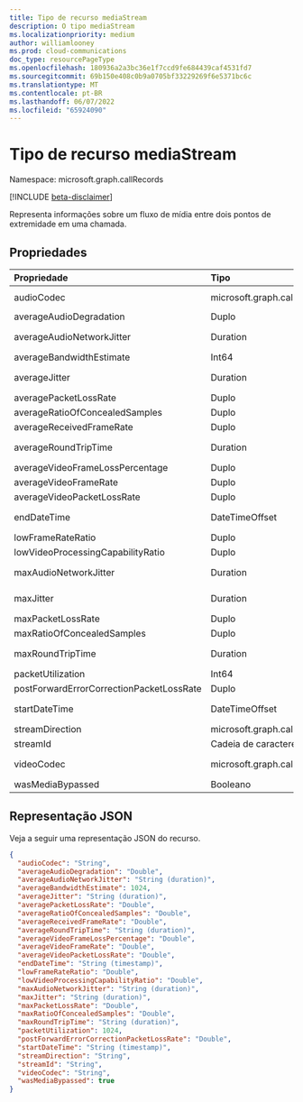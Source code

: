 ```yaml
---
title: Tipo de recurso mediaStream
description: O tipo mediaStream
ms.localizationpriority: medium
author: williamlooney
ms.prod: cloud-communications
doc_type: resourcePageType
ms.openlocfilehash: 180936a2a3bc36e1f7ccd9fe684439caf4531fd7
ms.sourcegitcommit: 69b150e408c0b9a0705bf33229269f6e5371bc6c
ms.translationtype: MT
ms.contentlocale: pt-BR
ms.lasthandoff: 06/07/2022
ms.locfileid: "65924090"
---
```

# <a name="mediastream-resource-type"></a>Tipo de recurso mediaStream

Namespace: microsoft.graph.callRecords

[!INCLUDE [beta-disclaimer](../../includes/beta-disclaimer.md)]

Representa informações sobre um fluxo de mídia entre dois pontos de extremidade em uma chamada.

## <a name="properties"></a>Propriedades

| Propriedade     | Tipo        | Descrição |
|:-------------|:------------|:------------|
|audioCodec|microsoft.graph.callRecords.audioCodec|Nome do codec usado para codificar áudio para transmissão na rede. Os valores possíveis são: , , , , , , , , `multiChannelAudio``g7221c``g729``g722``g7221`, . `unknownFutureValue``xmsRTA``siren``silkWide``satinFullband``silk``satin``rtAudio8``opus``rtAudio16``silkNarrow``muchv2``amrWide``pcmu``pcma``cn``invalid``unknown`|
|averageAudioDegradation|Duplo|Degradação média da pontuação de opinião média de rede para fluxo. Representa o quanto a perda de rede e tremulação afetaram a qualidade do áudio recebido.|
|averageAudioNetworkJitter|Duration|Tremulação média para o fluxo calculado conforme especificado no [RFC 3550][], indicado no [formato ISO 8601][] . Por exemplo, 1 segundo `'PT1S'`é indicado como , em que 'P' é o designador de duração, 'T' é o designador de tempo e 'S' é o segundo designador.|
|averageBandwidthEstimate|Int64|Largura de banda estimada média disponível entre dois pontos de extremidade em bits por segundo.|
|averageJitter|Duration|Tremulação média para o fluxo calculado conforme especificado no [RFC 3550][], indicado no [formato ISO 8601][] . Por exemplo, 1 segundo `'PT1S'`é indicado como , em que 'P' é o designador de duração, 'T' é o designador de tempo e 'S' é o segundo designador.|
|averagePacketLossRate|Duplo|Taxa média de perda de pacotes para fluxo.|
|averageRatioOfConcealedSamples|Duplo|Proporção do número de quadros de áudio com amostras geradas pela ocultação de perda de pacotes para o número total de quadros de áudio.|
|averageReceivedFrameRate|Duplo|Média de quadros por segundo recebidos para todos os fluxos de vídeo calculados durante a sessão.|
|averageRoundTripTime|Duration|Tempo médio de ida e volta de propagação de rede calculado conforme especificado no [RFC 3550][], indicado no [formato ISO 8601][] . Por exemplo, 1 segundo `'PT1S'`é indicado como , em que 'P' é o designador de duração, 'T' é o designador de tempo e 'S' é o segundo designador.|
|averageVideoFrameLossPercentage|Duplo|Percentual médio de quadros de vídeo perdidos conforme exibido para o usuário.|
|averageVideoFrameRate|Duplo|Média de quadros por segundo recebidos para um fluxo de vídeo, calculados durante a sessão.|
|averageVideoPacketLossRate|Duplo|Fração média de pacotes perdidos, conforme especificado no [RFC 3550][], computado durante a sessão.|
|endDateTime|DateTimeOffset|Hora UTC em que o fluxo terminou. O tipo DateTimeOffset representa informações de data e hora usando o formato ISO 8601 e está sempre no horário UTC. Por exemplo, meia-noite UTC em 1 de janeiro de 2014 é `2014-01-01T00:00:00Z`|
|lowFrameRateRatio|Duplo|Fração da chamada em que a taxa de quadros é menor que 7,5 quadros por segundo.|
|lowVideoProcessingCapabilityRatio|Duplo|Fração da chamada em que o cliente está executando menos de 70% da capacidade esperada de processamento de vídeo.|
|maxAudioNetworkJitter|Duration|Máximo de tremulação de rede de áudio computada em cada uma das janelas de 20 segundos durante a sessão, indicada no [formato ISO 8601][] . Por exemplo, 1 segundo `'PT1S'`é indicado como , em que 'P' é o designador de duração, 'T' é o designador de tempo e 'S' é o segundo designador.|
|maxJitter|Duration|Tremulação máxima para o fluxo calculado conforme especificado no RFC 3550, indicado no [formato ISO 8601][] . Por exemplo, 1 segundo `'PT1S'`é indicado como , em que 'P' é o designador de duração, 'T' é o designador de tempo e 'S' é o segundo designador.|
|maxPacketLossRate|Duplo|Taxa máxima de perda de pacotes para o fluxo.|
|maxRatioOfConcealedSamples|Duplo|Taxa máxima de pacotes ocultados pelo curador.|
|maxRoundTripTime|Duration|Tempo de ida e volta de propagação de rede máximo calculado conforme especificado no [RFC 3550][], indicado no [formato ISO 8601][] . Por exemplo, 1 segundo `'PT1S'`é indicado como , em que 'P' é o designador de duração, 'T' é o designador de tempo e 'S' é o segundo designador.|
|packetUtilization|Int64|Contagem de pacotes para o fluxo.|
|postForwardErrorCorrectionPacketLossRate|Duplo|Taxa de perda de pacotes após a agregação do FEC em todos os fluxos de vídeo e codecs.|
|startDateTime|DateTimeOffset|Hora UTC em que o fluxo foi iniciado. O tipo DateTimeOffset representa informações de data e hora usando o formato ISO 8601 e está sempre no horário UTC. Por exemplo, meia-noite UTC em 1 de janeiro de 2014 é `2014-01-01T00:00:00Z`|
|streamDirection|microsoft.graph.callRecords.mediaStreamDirection|Indica a direção do fluxo de mídia. Os valores possíveis são: `callerToCallee` e `calleeToCaller`.|
|streamId|Cadeia de caracteres|Identificador exclusivo do fluxo.|
|videoCodec|microsoft.graph.callRecords.videoCodec|Nome do codec usado para codificar vídeo para transmissão na rede. Os valores possíveis são: `unknown`, `invalid`, `av1`, `h263`, `h264`, `h264s`, `h264uc`, `h265`, `rtvc1`, `rtVideo`, `xrtvc1`, `unknownFutureValue`.|
|wasMediaBypassed|Booleano|True se o fluxo de mídia ignorar o Servidor de Mediação e ir direto entre o cliente e o Gateway PSTN/PBX, caso contrário, false.|


## <a name="json-representation"></a>Representação JSON

Veja a seguir uma representação JSON do recurso.

<!-- {
  "blockType": "resource",
  "optionalProperties": [

  ],
  "@odata.type": "microsoft.graph.callRecords.mediaStream",
  "baseType": null
}-->

```json
{
  "audioCodec": "String",
  "averageAudioDegradation": "Double",
  "averageAudioNetworkJitter": "String (duration)",
  "averageBandwidthEstimate": 1024,
  "averageJitter": "String (duration)",
  "averagePacketLossRate": "Double",
  "averageRatioOfConcealedSamples": "Double",
  "averageReceivedFrameRate": "Double",
  "averageRoundTripTime": "String (duration)",
  "averageVideoFrameLossPercentage": "Double",
  "averageVideoFrameRate": "Double",
  "averageVideoPacketLossRate": "Double",
  "endDateTime": "String (timestamp)",
  "lowFrameRateRatio": "Double",
  "lowVideoProcessingCapabilityRatio": "Double",
  "maxAudioNetworkJitter": "String (duration)",
  "maxJitter": "String (duration)",
  "maxPacketLossRate": "Double",
  "maxRatioOfConcealedSamples": "Double",
  "maxRoundTripTime": "String (duration)",
  "packetUtilization": 1024,
  "postForwardErrorCorrectionPacketLossRate": "Double",
  "startDateTime": "String (timestamp)",
  "streamDirection": "String",
  "streamId": "String",
  "videoCodec": "String",
  "wasMediaBypassed": true
}
```

[ISO 8601]: https://www.iso.org/iso/iso8601
[RFC 3550]: https://tools.ietf.org/html/rfc3550

<!-- uuid: 16cd6b66-4b1a-43a1-adaf-3a886856ed98
2019-02-04 14:57:30 UTC -->
<!-- {
  "type": "#page.annotation",
  "description": "mediaStream resource",
  "keywords": "",
  "section": "documentation",
  "tocPath&quot;: &quot;"
}-->

